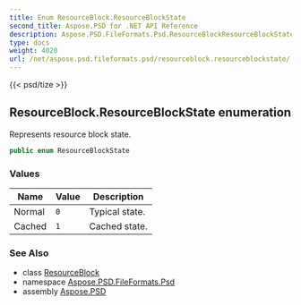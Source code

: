```yaml
---
title: Enum ResourceBlock.ResourceBlockState
second_title: Aspose.PSD for .NET API Reference
description: Aspose.PSD.FileFormats.Psd.ResourceBlockResourceBlockState enum. Represents resource block state
type: docs
weight: 4020
url: /net/aspose.psd.fileformats.psd/resourceblock.resourceblockstate/
---
```

{{< psd/tize >}}
## ResourceBlock.ResourceBlockState enumeration

Represents resource block state.

```csharp
public enum ResourceBlockState
```

### Values

| Name | Value | Description |
| --- | --- | --- |
| Normal | `0` | Typical state. |
| Cached | `1` | Cached state. |

### See Also

* class [ResourceBlock](../resourceblock/)
* namespace [Aspose.PSD.FileFormats.Psd](../../aspose.psd.fileformats.psd/)
* assembly [Aspose.PSD](../../)


